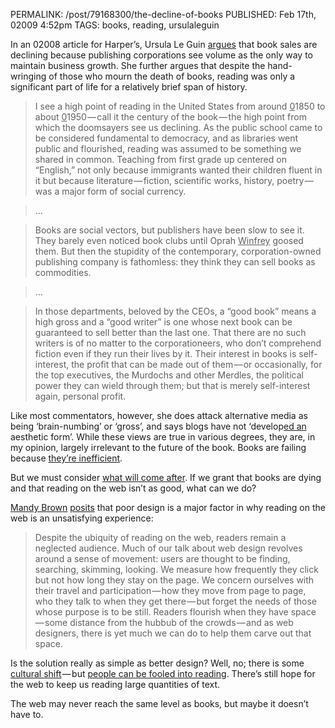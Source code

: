 PERMALINK: /post/79168300/the-decline-of-books
PUBLISHED: Feb 17th, 02009 4:52pm
TAGS: books, reading, ursulaleguin

In an 02008 article for <span class='magazine'>Harper’s</span>,
<span class='person'>Ursula Le Guin</span> [argues][ulgh] that book sales are
declining because publishing corporations see volume as the only way to
maintain business growth. She further argues that despite the hand-wringing of
those who mourn the death of books, reading was only a significant part of life
for a relatively brief span of history.

 [ulgh]: http://www.harpers.org/archive/2008/02/0081907 "Ursula Le Guin: ‘Staying awake: Notes on the alleged decline of reading’"

> I see a high point of reading in the United States from around
> <ins>0</ins>1850 to about <ins>0</ins>1950 — call it the century of the
> book — the high point from which the doomsayers see us declining. As the
> public school came to be considered fundamental to democracy, and as
> libraries went public and flourished, reading was assumed to be something we
> shared in common. Teaching from first grade up centered on “English,” not
> only because immigrants wanted their children fluent in it but because
> literature — fiction, scientific works, history, poetry — was a major form of
> social currency.

> …

> Books are social vectors, but publishers have been slow to see it. They
> barely even noticed book clubs until <span class='person'>Oprah
> <ins>Winfrey</ins></span> goosed them. But then the stupidity of the
> contemporary, corporation-owned publishing company is fathomless: they think
> they can sell books as commodities.

> …

> In those departments, beloved by the <abbr class='smallcaps'>CEO</abbr>s, a
> “good book” means a high gross and a “good writer” is one whose next book can
> be guaranteed to sell better than the last one. That there are no such
> writers is of no matter to the corporationeers, who don’t comprehend fiction
> even if they run their lives by it. Their interest in books is self-interest,
> the profit that can be made out of them — or occasionally, for the top
> executives, the Murdochs and other Merdles, the political power they can
> wield through them; but that is merely self-interest again, personal profit.

Like most commentators, however, she does attack alternative media as being
‘brain-numbing’ or ‘gross’, and says blogs have not ‘develop<ins>ed an</ins>
aesthetic form’. While these views are true in various degrees, they are, in my
opinion, largely irrelevant to the future of the book. Books are failing
because [they’re inefficient][rcbk].

 [rcbk]: http://ratafia.info/post/72804685/digital-goods-and-analog-books

But we must consider [what will come after][rcwj]. If we grant that books are
dying and that reading on the web isn’t as good, what can we do?

 [rcwj]: http://ratafia.info/post/74443947/the-web-and-journalism

[<span class='person'>Mandy Brown</span>][mb] [posits][mbala] that poor design
is a major factor in why reading on the web is an unsatisfying experience:

 [mb]: http://aworkinglibrary.com/ "Mandy Brown’s homepage"
 [mbala]: http://alistapart.com/articles/indefenseofreaders "‘In Defense of Readers’"

> Despite the ubiquity of reading on the web, readers remain a neglected
> audience. Much of our talk about web design revolves around a sense of
> movement: users are thought to be finding, searching, skimming, looking. We
> measure how frequently they click but not how long they stay on the page. We
> concern ourselves with their travel and participation — how they move from
> page to page, who they talk to when they get there — but forget the needs of
> those whose purpose is to be still. Readers flourish when they have
> space — some distance from the hubbub of the crowds — and as web designers,
> there is yet much we can do to help them carve out that space.

Is the solution really as simple as better design? Well, no; there is some
[cultural shift][ncat] — but [people can be fooled into reading][jsat]. There’s
still hope for the web to keep us reading large quantities of text.

 [jsat]: http://arstechnica.com/gadgets/news/2009/02/the-once-and-future-e-book.ars "John Siracusa: ‘The once and future e-book: reading in the digital age"
 [ncat]: http://www.theatlantic.com/doc/print/200807/google "Nicholas Carr: ‘Is Google Making Us Stupid?’"

The web may never reach the same level as books, but maybe it doesn’t have to.
